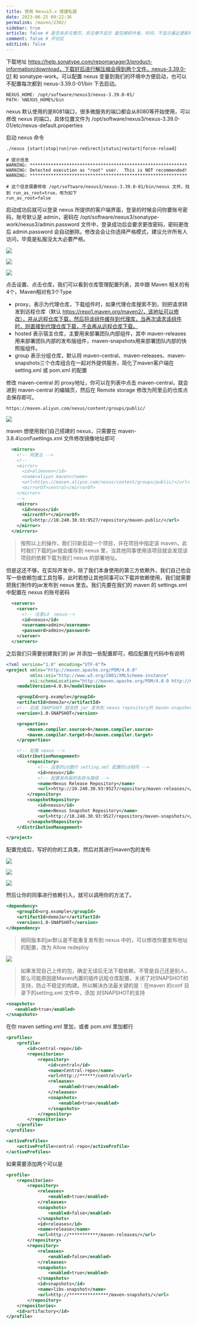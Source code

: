 ```yaml
---
title: 使用 Nexus3.x 搭建私服
date: 2023-06-25 09:22:36
permalink: /maven/2302/
sidebar: true
article: false # 是否未非文章页，非文章不显示 面包屑和作者、时间，不显示最近更新栏，不会参与到最近更新文章的数据计算中
comment: false # 评论区
editLink: false
---
```


下载地址 https://help.sonatype.com/repomanager3/product-information/download，下载好后进行解压缩会得到两个文件，nexus-3.39.0-01 和 sonatype-work。可以配置 nexus 变量到我们的环境中方便启动，也可以不配置每次都到 nexus-3.39.0-01/bin 下去启动。
```shell
NEXUS_HOME: /opt/software/nexus3/nexus-3.39.0-01/
PATH: %NEXUS_HOME%/bin
```
nexus 默认使用的是8081端口，很多微服务的端口都会从8080等开始使用，可以修改 nexus 的端口，具体位置文件为 /opt/software/nexus3/nexus-3.39.0-01/etc/nexus-default.properties

启动 nexus 命令
```shell
./nexus {start|stop|run|run-redirect|status|restart|force-reload}

# 提示信息
WARNING: ************************************************************
WARNING: Detected execution as "root" user.  This is NOT recommended!
WARNING: ************************************************************

# 这个信息需要修改 /opt/software/nexus3/nexus-3.39.0-01/bin/nexus 文件，找到 run_as_root=true，改为如下
run_as_root=false
```
启动成功后就可以登录 nexus 所提供的客户端界面，登录的时候会问你要账号密码，账号默认是 admin，密码在 /opt/software/nexus3/sonatype-work/nexus3/admin.password 文件中，登录成功后会要求更改密码，密码更改后 admin.password 会自动删除。修改会会让你选择严格模式，建议允许所有人访问，毕竟是私服没太大必要严格。

![](/assets/img/maven/2302/img.png)

![](/assets/img/maven/2302/img_1.png)

![](/assets/img/maven/2302/img_2.png)

点击设置、点击仓库，我们可以看到仓库管理配置列表，其中跟 Maven 相关的有 4个，Maven相对有3个Type
* proxy，表示为代理仓库，下载组件时，如果代理仓库搜索不到，则把请求转发到远程仓库（默认 https://repo1.maven.org/maven2/，该地址可以修改），并从远程仓库下载，然后将该组件缓存到代理库，当再次请求该组件时，则直接到代理仓库下载，不会再从远程仓库下载。
* hosted
  表示宿主仓库，主要用来部署团队内部组件，其中 maven-releases 用来部署团队内部的发布版组件，maven-snapshots用来部署团队内部的快照版组件。
* group
  表示分组仓库，默认将 maven-central、maven-releases、maven-snapshots三个仓库组合在一起对外提供服务，简化了maven客户端在 setting.xml 或 pom.xml 的配置

修改 maven-central 的 proxy地址，你可以在列表中点击 maven-central，就会进到 maven-central 的编辑页，然后在 Remote storage 修改为阿里云的仓库点击保存即可。
```
https://maven.aliyun.com/nexus/content/groups/public/
```

![](/assets/img/maven/2302/img_3.png)

maven 想使用我们自己搭建的 nexus，只需要在 maven-3.8.4\conf\settings.xml 文件修改镜像地址即可
```xml
  <mirrors>
	<!-- 阿里云 -->
	<!--
    <mirror>
      <id>alimaven</id>
      <name>aliyun maven</name>
      <url>https://maven.aliyun.com/nexus/content/groups/public/</url>
      <mirrorOf>central</mirrorOf>
    </mirror>
	-->
    <mirror>
      <id>nexus</id>
      <mirrorOf>*</mirrorOf>
      <url>http://10.240.30.93:9527/repository/maven-public/</url>
    </mirror>
  </mirrors>
```
> 按照以上的操作，我们只新启动一个项目，并在项目中指定该 maven，此时我们下载的jar就会缓存到 nexus 里，当其他同事使用该项目就会发现该项目的依赖下载为我们 nexus 的部署地址。

但是这还不够，在实际开发中，除了我们本身使用的第三方依赖外，我们自己也会写一些依赖包或工具包等，此时若想让其他同事可以下载并依赖使用，我们就需要把我们制作的jar发布到 nexus 里去。我们先要在我们的 maven 的 settings.xml 中配置在 nexus  的账号密码
```xml
  <servers>
    <server>
      <!-- 注意id  nexus-->
      <id>nexus</id>
      <username>admin</username>
      <password>admin</password>
    </server>	
  </servers>
```
之后我们只需要创建我们的 jar 并添加一些配置即可，相应配置在代码中有说明
```xml
<?xml version="1.0" encoding="UTF-8"?>
<project xmlns="http://maven.apache.org/POM/4.0.0"
         xmlns:xsi="http://www.w3.org/2001/XMLSchema-instance"
         xsi:schemaLocation="http://maven.apache.org/POM/4.0.0 http://maven.apache.org/xsd/maven-4.0.0.xsd">
    <modelVersion>4.0.0</modelVersion>

    <groupId>org.example</groupId>
    <artifactId>demoJar</artifactId>
    <!-- 后缀 SNAPSHOT 就会把 jar 发布到 nexus repository的 maven-snapshots -->
    <version>1.0-SNAPSHOT</version>

    <properties>
        <maven.compiler.source>8</maven.compiler.source>
        <maven.compiler.target>8</maven.compiler.target>
    </properties>

    <!-- 配置 nexus -->
    <distributionManagement>
        <repository>
            <!-- 这里的id邀约 setting.xml 配置的id相同 -->
            <id>nexus</id>
            <!-- 配置发布版的名称与路径 -->
            <name>Nexus Release Repository</name>
            <url>>http://10.240.30.93:9527/repository/maven-releases/</url>
        </repository>
        <snapshotRepository>
            <id>nexus</id>
            <name>Nexus Snapshot Repository</name>
            <url>http://10.240.30.93:9527/repository/maven-snapshots/</url>
        </snapshotRepository>
    </distributionManagement>

</project>
```
配置完成后，写好的你的工具类，然后对其进行maven包的发布

![](/assets/img/maven/2302/img_4.png)

![](/assets/img/maven/2302/img_5.png)

![](/assets/img/maven/2302/img_6.png)

然后让你的同事进行依赖引入，就可以调用你的方法了。
```xml
<dependency>
    <groupId>org.example</groupId>
    <artifactId>demoJar</artifactId>
    <version>1.0-SNAPSHOT</version>
</dependency>
```
> 相同版本的jar默认是不能重复发布到 nexus 中的，可以修改你要发布地址的配置，改为 Allow redeploy

![](/assets/img/maven/2302/img_7.png)

> 如果发现自己上传的包，确定无误后无法下载依赖，不管是自己还是别人，那么可能原因是Maven内置的插件远程仓库配置，关闭了对SNAPSHOT的支持，防止不稳定的构建。所以解决办法最关键的是：在maven 的conf 目录下的setting.xml 文件中，添加 对SNAPSHOT的支持
```xml
<snapshots>
　　<enabled>true</enabled>
</snapshots>
```
在你 maven setting.xml 里加，或者 pom.xml 里加都行
```xml
<profiles>
    <profile>
        <id>central-repo</id>
        <repositories>
            <repository>
                <id>central</id>
                <name>Central-repo</name>
                <url>http://******/central</url>
                <releases>
                    <enabled>true</enabled>
                </releases>
                <snapshots>
                    <enabled>true</enabled>
                </snapshots>
            </repository>
        </repositories>
    </profile>
</profiles>

<activeProfiles>
    <activeProfile>central-repo</activeProfile>
</activeProfiles>
```
如果需要添加两个可以是
```xml
<profile>
    <repositories>
        <repository>
            <releases>
                <enabled>true</enabled>
            </releases>
            <snapshots>
                <enabled>false</enabled>
            </snapshots>
            <id>releases</id>
            <name>release</name>
            <url>http://***********/maven-releases/</url>
        </repository>
        <repository>
            <releases>
                <enabled>false</enabled>
            </releases>
            <snapshots>
                <enabled>true</enabled>
            </snapshots>
            <id>snapshots</id>
            <name>libs-snapshot</name>
            <url>http://***************/maven-snapshots/</url>
        </repository>
    </repositories>
    <id>artifactory</id>
</profile>
```










